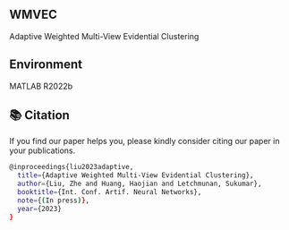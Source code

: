 ## WMVEC
Adaptive Weighted Multi-View Evidential Clustering
## Environment
MATLAB R2022b

## :books: Citation

If you find our paper helps you, please kindly consider citing our paper in your publications.
```bash
@inproceedings{liu2023adaptive,
  title={Adaptive Weighted Multi-View Evidential Clustering},
  author={Liu, Zhe and Huang, Haojian and Letchmunan, Sukumar},
  booktitle={Int. Conf. Artif. Neural Networks},
  note={(In press)},
  year={2023}
}
```
